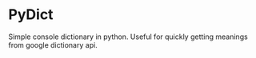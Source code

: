 # PyDict
Simple console dictionary in python. Useful for quickly getting meanings from google dictionary api.
